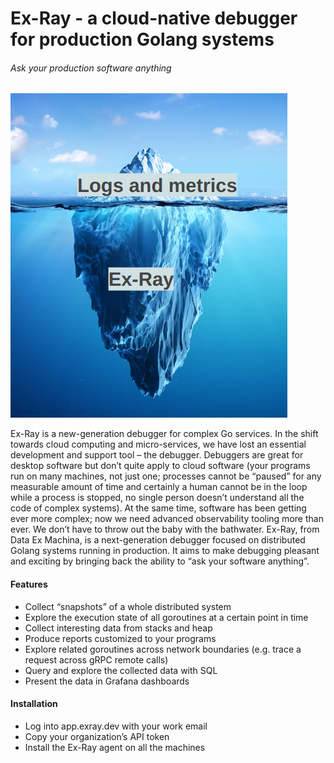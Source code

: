 # Ex-Ray - a cloud-native debugger for production Golang systems
###### Ask your production software anything


![Ex-Ray iceberg](https://github.com/DataExMachina-dev/exray-public/blob/main/iceberg.png)


Ex-Ray is a new-generation debugger for complex Go services. In the shift towards cloud computing and micro-services, we have lost an essential development and support tool – the debugger. Debuggers are great for desktop software but don’t quite apply to cloud software (your programs run on many machines, not just one; processes cannot be “paused” for any measurable amount of time and certainly a human cannot be in the loop while a process is stopped, no single person doesn’t understand all the code of complex systems). At the same time, software has been getting ever more complex; now we need advanced observability tooling more than ever. We don’t have to throw out the baby with the bathwater. Ex-Ray, from Data Ex Machina, is a next-generation debugger focused on distributed Golang systems running in production. It aims to make debugging pleasant and exciting by bringing back the ability to “ask your software anything”.

#### Features
- Collect “snapshots” of a whole distributed system
- Explore the execution state of all goroutines at a certain point in time
- Collect interesting data from stacks and heap
- Produce reports customized to your programs
- Explore related goroutines across network boundaries (e.g. trace a request across gRPC remote calls)
- Query and explore the collected data with SQL
- Present the data in Grafana dashboards



#### Installation
- Log into app.exray.dev with your work email
- Copy your organization’s API token
- Install the Ex-Ray agent on all the machines
